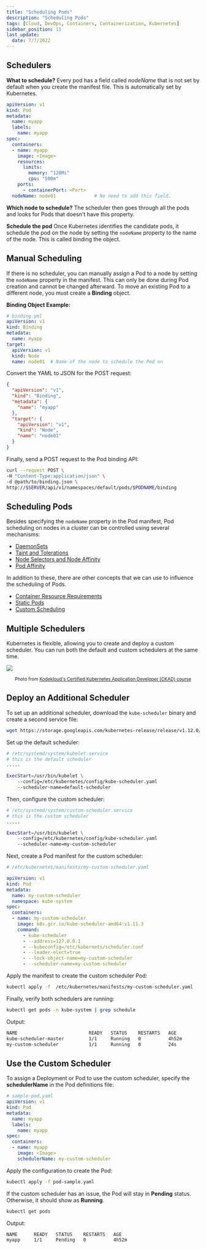 ```yaml
---
title: "Scheduling Pods"
description: "Scheduling Pods"
tags: [Cloud, DevOps, Containers, Containerization, Kubernetes]
sidebar_position: 11
last_update:
  date: 7/7/2022
---
```




## Schedulers 

**What to schedule?**
Every pod has a field called *nodeName* that is not set by default when you create the manifest file. This is automatically set by Kubernetes.

```yaml
apiVersion: v1
kind: Pod
metadata:
  name: myapp
  labels:
    name: myapp
spec:
  containers:
  - name: myapp
    image: <Image>
    resources:
      limits:
        memory: "128Mi"
        cpu: "500m"
    ports:
      - containerPort: <Port>
  nodeName: node01              # No need to add this field.
```

**Which node to schedule?**
The scheduler then goes through all the pods and looks for Pods that doesn't have this property. 

**Schedule the pod**
Once Kubernetes identifies the candidate pods, it schedule the pod on the node by setting the `nodeName` property to the name of the node. This is called binding the object.


## Manual Scheduling 

If there is no scheduler, you can manually assign a Pod to a node by setting the `nodeName` property in the manifest. This can only be done during Pod creation and cannot be changed afterward. To move an existing Pod to a different node, you must create a **Binding** object.

**Binding Object Example:**

```yaml
# binding.yml
apiVersion: v1
kind: Binding
metadata:
  name: myapp
target:
  apiVersion: v1
  kind: Node
  name: node01  # Name of the node to schedule the Pod on
```

Convert the YAML to JSON for the POST request:

```json
{
  "apiVersion": "v1",
  "kind": "Binding",
  "metadata": {
    "name": "myapp"
  },
  "target": {
    "apiVersion": "v1",
    "kind": "Node",
    "name": "node01"
  }
}
```

Finally, send a POST request to the Pod binding API:

```bash
curl --request POST \
-H "Content-Type:application/json" \
-d @path/to/binding.json \
http://$SERVER/api/v1/namespaces/default/pods/$PODNAME/binding
```


## Scheduling Pods 

Besides specifying the `nodeName` property in the Pod manifest, Pod scheduling on nodes in a cluster can be controlled using several mechanisms:

- [DaemonSets](/docs/015-Containerization/020-Kubernetes/012-DaemonSets.md)
- [Taint and Tolerations](/docs/015-Containerization/020-Kubernetes/013-Taints-and-tolerations.md)
- [Node Selectors and Node Affinity](/docs/015-Containerization/020-Kubernetes/014-Node-Selectors-and-Node-Affinity.md)
- [Pod Affinity](/docs/015-Containerization/020-Kubernetes/015-Pod-affinity.md)

In addition to these, there are other concepts that we can use to influence the scheduling of Pods.

- [Container Resource Requirements](/docs/015-Containerization/020-Kubernetes/016-Container-resource-requirements.md) 
- [Static Pods](/docs/015-Containerization/020-Kubernetes/009-Static-Pods.md) 
- [Custom Scheduling](https://kubernetes.io/docs/tasks/administer-cluster/configure-multiple-schedulers/)


## Multiple Schedulers

Kubernetes is flexible, allowing you to create and deploy a custom scheduler. You can run both the default and custom schedulers at the same time.

<div class='img-center'>

![](/img/docs/multipleschedulers.png)  

</div>

<small><center>Photo from [Kodekloud's Certified Kubernetes Application Developer (CKAD) course](https://kodekloud.com/courses/certified-kubernetes-application-developer-ckad/)</center></small>


## Deploy an Additional Scheduler 

To set up an additional scheduler, download the `kube-scheduler` binary and create a second service file:

```bash
wget https://storage.googleapis.com/kubernetes-release/release/v1.12.0/bin/linux/amd64/kube-scheduler 
```

Set up the default scheduler:

```bash
# /etc/systemd/system/kubelet.service
# this is the default scheduler
.....

ExecStart=/usr/bin/kubelet \
    --config=/etc/kubernetes/config/kube-scheduler.yaml 
    --scheduler-name=default-scheduler
```


Then, configure the custom scheduler:

```bash
# /etc/systemd/system/custom-scheduler.service
# this is the custom scheduler
.....

ExecStart=/usr/bin/kubelet \
    --config=/etc/kubernetes/config/kube-scheduler.yaml 
    --scheduler-name=my-custom-scheduler
```

Next, create a Pod manifest for the custom scheduler:

```yaml
# /etc/kubernetes/manifests/my-custom-scheduler.yaml 

apiVersion: v1
kind: Pod
metadata:
  name: my-custom-scheduler
  namespace: kube-system 
spec:
  containers:
  - name: my-custom-scheduler
    image: k8s.gcr.io/kube-scheduler-amd64:v1.11.3
    command:
      - kube-scheduler 
      - --address=127.0.0.1
      - --kubeconfig=/etc/kubernets/scheduler.conf
      - --leader-elect=true
      - --lock-object-name=my-custom-scheduler
      - --scheduler-name=my-custom-scheduler
```

Apply the manifest to create the custom scheduler Pod:

```bash
kubectl apply -f  /etc/kubernetes/manifests/my-custom-scheduler.yaml 
```

Finally, verify both schedulers are running:

```bash
kubectl get pods -n kube-system | grep schedule 
```

Output: 

```bash 
NAME                          READY   STATUS    RESTARTS   AGE
kube-scheduler-master         1/1     Running   0          4h52m
my-custom-scheduler           1/1     Running   0          24s
```

## Use the Custom Scheduler 

To assign a Deployment or Pod to use the custom scheduler, specify the **schedulerName** in the Pod definitions file:

```yaml 
# sample-pod.yaml 
apiVersion: v1
kind: Pod
metadata:
  name: myapp
  labels:
    name: myapp
spec:
  containers:
  - name: myapp
    image: <Image>
    schedulerName: my-custom-scheduler 
```

Apply the configuration to create the Pod:

```bash
kubectl apply -f pod-sample.yaml  
```

If the custom scheduler has an issue, the Pod will stay in **Pending** status. Otherwise, it should show as **Running**.

```bash
kubectl get pods 
```

Output: 

```bash 
NAME      READY   STATUS    RESTARTS   AGE
myapp     1/1     Pending   0          4h52m 
```



 

 
